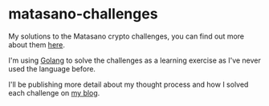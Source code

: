 # matasano-challenges
My solutions to the Matasano crypto challenges, you can find out more about
them [here](http://cryptopals.com).

I'm using [Golang](http://golang.org) to solve the challenges as a learning
exercise as I've never used the language before.

I'll be publishing more detail about my thought process and how I solved each
challenge on [my blog](http://nate.aero).